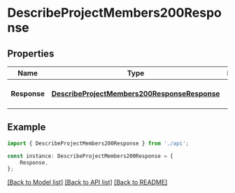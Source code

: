 # DescribeProjectMembers200Response


## Properties

Name | Type | Description | Notes
------------ | ------------- | ------------- | -------------
**Response** | [**DescribeProjectMembers200ResponseResponse**](DescribeProjectMembers200ResponseResponse.md) |  | [optional] [default to undefined]

## Example

```typescript
import { DescribeProjectMembers200Response } from './api';

const instance: DescribeProjectMembers200Response = {
    Response,
};
```

[[Back to Model list]](../README.md#documentation-for-models) [[Back to API list]](../README.md#documentation-for-api-endpoints) [[Back to README]](../README.md)
